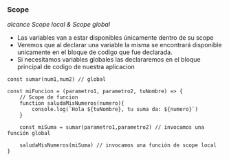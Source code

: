 ### Scope
 _alcance_
 _Scope local & Scope global_
- Las variables van a estar disponibles únicamente dentro de su scope
- Veremos que al declarar una variable la misma se encontrará disponible unicamente en el bloque de codigo que fue declarada.
- Si necesitamos variables globales las declararemos en el bloque principal de codigo de nuestra aplicacion


```
const sumar(num1,num2) // global

const miFuncion = (parametro1, parametro2, tuNombre) => {
    // Scope de funcion
    function saludaMisNumeros(numero){
        console.log(`Hola ${tuNombre}, tu suma da: ${numero}`)
    }

    const miSuma = sumar(parametro1,parametro2) // invocamos una función global

    saludaMisNumeros(miSuma) // invocamos una función de scope local
}
```